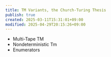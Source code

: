 ```yaml
---
title: TM Variants, the Church-Turing Thesis
publish: true
created: 2025-03-11T15:31:01+09:00
modified: 2025-04-29T20:15:26+09:00
---
```


- Multi-Tape TM
- Nondeterministic Tm
- Enumerators